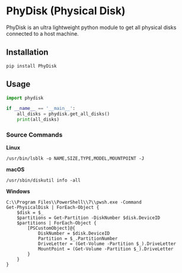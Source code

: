 # PhyDisk (Physical Disk)

PhyDisk is an ultra lightweight python module to get all physical disks connected to a host machine.

## Installation

```shell
pip install PhyDisk
```

## Usage

```python
import phydisk

if __name__ == '__main__':
    all_disks = phydisk.get_all_disks()
    print(all_disks)
```

### Source Commands

**Linux**

```shell
/usr/bin/lsblk -o NAME,SIZE,TYPE,MODEL,MOUNTPOINT -J
```

**macOS**

```shell
/usr/sbin/diskutil info -all
```

**Windows**

```shell
C:\\Program Files\\PowerShell\\7\\pwsh.exe -Command
Get-PhysicalDisk | ForEach-Object {
    $disk = $_
    $partitions = Get-Partition -DiskNumber $disk.DeviceID
    $partitions | ForEach-Object {
        [PSCustomObject]@{
            DiskNumber = $disk.DeviceID
            Partition = $_.PartitionNumber
            DriveLetter = (Get-Volume -Partition $_).DriveLetter
            MountPoint = (Get-Volume -Partition $_).DriveLetter
        }
    }
}
```
